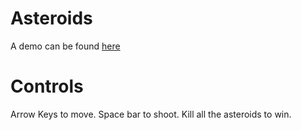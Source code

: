 Asteroids
=========

A demo can be found [here](http://anujan.github.io/Asteroids)


Controls
========
Arrow Keys to move.
Space bar to shoot.
Kill all the asteroids to win.
